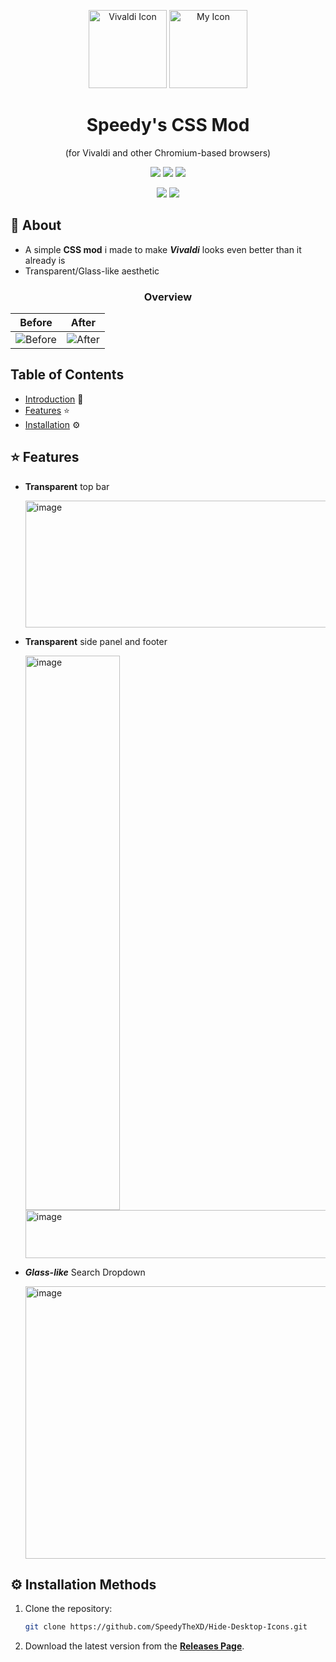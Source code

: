<p align="center">
  <img src="https://github.com/user-attachments/assets/46ed9066-339f-46d2-84c0-37878fd1db64" alt="Vivaldi Icon" width="125">
  <img src="https://github.com/user-attachments/assets/5905c4f6-5fff-4419-8123-4b89929047e7" alt="My Icon" width="125">
</p>

<h1 align="center">Speedy's CSS Mod</h1>


<p align="center">
  (for Vivaldi and other Chromium-based browsers)
</p>

<p align="center">
  <img src="https://img.shields.io/badge/Browser-Vivaldi-crimson?logo=vivaldi&logoColor=white">
  <img src="https://img.shields.io/badge/Browser-Chromium-crimson?logo=googlechrome&logoColor=white">
  <img src ="https://img.shields.io/badge/CSS-639?logo=css&logoColor=fff"> 
</p>

<p align="center">
  <img src="https://img.shields.io/badge/License-MIT-brightgreen">
  <img src="https://img.shields.io/badge/Status-Done-brightgreen">
</p>


## 🚀 About

- A simple **CSS mod** i made to make ___Vivaldi___ looks even better than it already is
- Transparent/Glass-like aesthetic

<h3 align="center">
Overview
</h3>

| Before | After |
|-|-|
| ![Before](https://github.com/user-attachments/assets/efed974c-8f7d-4874-9fad-c19b382dae8b) | ![After](https://github.com/user-attachments/assets/8b09cb8e-ae1d-473b-9cd7-9a9fda57010a) |

## Table of Contents
- [Introduction](#-about) 🚀
- [Features](#-features) ⭐
- [Installation](#installation-methods) ⚙️

## ⭐ Features

- **Transparent** top bar

  <img width="1913" height="203" alt="image" src="https://github.com/user-attachments/assets/14261778-e198-4c1d-b631-1a4b8d7aea2f" />


- **Transparent** side panel and footer 

  <img width="151" height="887" alt="image" src="https://github.com/user-attachments/assets/6b2e2983-61fd-439a-9832-969c3f3ad6b2" />

  <img width="1918" height="77" alt="image" src="https://github.com/user-attachments/assets/ded1042e-43dc-4d8c-8e24-dfa83e5c66c1" />

- ***Glass-like*** Search Dropdown

  <img width="1532" height="436" alt="image" src="https://github.com/user-attachments/assets/148b9021-6e5c-484b-865e-0351c87f0cba" />

<h2 id="installation-methods">⚙️ Installation Methods</h2>

1. Clone the repository:
   ```bash
   git clone https://github.com/SpeedyTheXD/Hide-Desktop-Icons.git
   
2. Download the latest version from the **[Releases Page](https://github.com/SpeedyTheXD/Hide-Desktop-Icons/releases)**.
